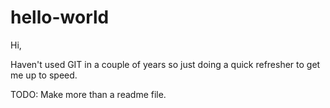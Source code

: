 # hello-world

Hi,

Haven't used GIT in a couple of years so just doing a quick refresher to get me up to speed.

TODO: Make more than a readme file.

